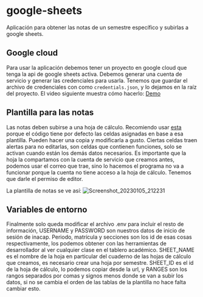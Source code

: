 # google-sheets
Aplicación para obtener las notas de un semestre específico y subirlas a google
sheets.

## Google cloud
Para usar la aplicación debemos tener un proyecto en google cloud que tenga la
api de google sheets activa. Debemos generar una cuenta de servicio y generar
las credenciales para usarla. Tenemos que guardar el archivo de credenciales con
como `credentials.json`, y lo dejamos en la raíz del proyecto. El video siguiente
muestra cómo hacerlo:
[Demo]()

## Plantilla para las notas
Las notas deben subirse a una hoja de cálculo. Recomiendo usar [esta](https://docs.google.com/spreadsheets/d/1d-Msd7tkd-620jALFpxMG8eG5GTKe-sj1XTuVdxJTRE/edit?usp=sharing)
porque el código tiene por defecto las celdas asignadas en base a esa plantilla.
Pueden hacer una copia y modificarla a gusto. Ciertas celdas traen alertas para no
editarlas, son celdas que contienen funciones, solo se activan cuando están
los demás datos necesarios. Es importante que la hoja la compartamos con
la cuenta de servicio que creamos antes, podemos usar el correo que trae,
sino lo hacemos el programa no va a funcionar porque la cuenta no tiene
acceso a la hoja de cálculo. Tenemos que darle el permiso de editor.

La plantilla de notas se ve así:
![Screenshot_20230105_212231](https://user-images.githubusercontent.com/22999877/210904849-bb9bbb58-7ab2-4f7b-a952-ba56991140eb.jpeg)

## Variables de entorno
Finalmente solo queda modificar el archivo .env para incluir el resto de información,
USERNAME y PASSWORD son nuestros datos de inicio de sesión de inacap. Periodo,
matrícula y secciones son los id de esas cosas respectivamente, los podemos
obtener con las herramientas de desarrollador al ver cualquier clase en el tablero
académico. SHEET_NAME es el nombre de la hoja en particular del cuaderno de las
hojas de cálculo que creamos, es necesario crear una hoja por semestre. SHEET_ID
es el id de la hoja de cálculo, lo podemos copiar desde la url, y RANGES son los
rangos separados por comas y signos menos donde se van a subir los datos, si no se
cambia el orden de las tablas de la plantilla no hace falta cambiar esto.
